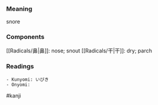 ### Meaning

snore

### Components

[[Radicals/鼻|鼻]]: nose; snout [[Radicals/干|干]]: dry; parch

### Readings

```
- Kunyomi: いびき
- Onyomi: 
```

#kanji